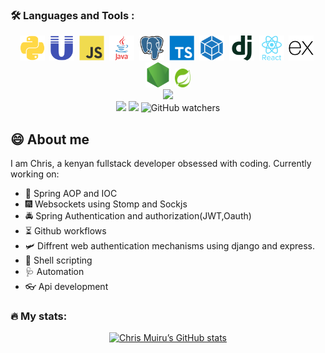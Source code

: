 ### 🛠 Languages and Tools :

<div align="center">
<!-- languages -->
  <img src="https://github.com/devicons/devicon/blob/master/icons/python/python-plain.svg"  title="python" alt="python" width="40" height="40"/>&nbsp;
  <img src="https://github.com/devicons/devicon/blob/master/icons/unix/unix-original.svg" title="unix" alt="unix" width="40" height="40"/>&nbsp;
  <img src="https://github.com/devicons/devicon/blob/master/icons/javascript/javascript-original.svg" title="js" alt="js" width="40" height="40"/>&nbsp;
  <img src="https://github.com/devicons/devicon/blob/master/icons/java/java-original-wordmark.svg" title="Java" alt="Java" width="40" height="40"/>&nbsp;
   <img src="https://github.com/devicons/devicon/blob/master/icons/postgresql/postgresql-original.svg" width="40" height="40"/>&nbsp;
  <img src="https://github.com/devicons/devicon/blob/master/icons/typescript/typescript-plain.svg" title="typescript" alt="typescript" width="40" height="40"/>&nbsp;
  <img src="https://github.com/devicons/devicon/blob/master/icons/webpack/webpack-plain.svg" title="webpack" alt="webpack" width="40" height="40"/>&nbsp;
  <img src="https://github.com/devicons/devicon/blob/master/icons/django/django-plain.svg" title="django" alt="django" width="40" height="40"/>&nbsp;
  <img src="https://github.com/devicons/devicon/blob/master/icons/react/react-original-wordmark.svg" title="React" alt="React" width="40" height="40"/>&nbsp;
   <img src="https://github.com/devicons/devicon/blob/master/icons/express/express-original.svg" title="express" alt="express" width="40" height="40"/>&nbsp;
  <img src="https://github.com/devicons/devicon/blob/master/icons/nodejs/nodejs-original.svg" title="node" alt="node" width="40" height="40"/>&nbsp;
  <img src="https://github.com/devicons/devicon/blob/master/icons/spring/spring-original.svg" title="spring" alt="spring" width="25" height="30"/>
</div>

<div align="center">
    <div id="header" align="center">
        <img src="https://media.giphy.com/media/ZeFG00TVXs54Pw4c8e/giphy.gif">
    </div>
    <div id="badges">
        <img src="https://img.shields.io/github/followers/chris-muiru?logoColor=blue&style=for-the-badge">
        <img src="https://img.shields.io/github/stars/chris-muiru?color=red&style=for-the-badge">
    <img alt="GitHub watchers" src="https://img.shields.io/github/watchers/chris-muiru/chris-muiru?style=for-the-badge">
    </div>
  
</div>

## 😄 About me
I am Chris, a kenyan  fullstack developer obsessed with coding. Currently working on:

-  🔬 Spring AOP and IOC
-  🎆 Websockets using Stomp and Sockjs
-  🚔 Spring Authentication and authorization(JWT,Oauth)
-  ⏳ Github workflows
-  🛩️ Diffrent web authentication mechanisms using django and express.
-  🧪 Shell scripting
-  🩺 Automation
-  👓 Api development

### 🔥 My stats:

<div align="center">
  
  [![Chris Muiru’s GitHub stats](https://github-readme-stats.vercel.app/api?username=chris-muiru&show_icons=true&theme=dark)](https://github.com/chris-muiru/github-readme-stats)

  
</div>
